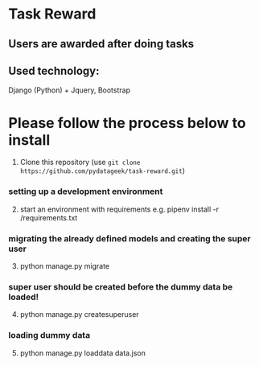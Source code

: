 # Task Reward
## Users are awarded after doing tasks

## Used technology:
Django (Python) + Jquery, Bootstrap

# Please follow the process below to install

1. Clone this repository (use `git clone https://github.com/pydatageek/task-reward.git`)

### setting up a development environment
2. start an environment with requirements
   e.g. pipenv install -r <project-folder>/requirements.txt

### migrating the already defined models and creating the super user
3. python manage.py migrate

### super user should be created before the dummy data be loaded!
4. python manage.py createsuperuser

### loading dummy data
5. python manage.py loaddata data.json
